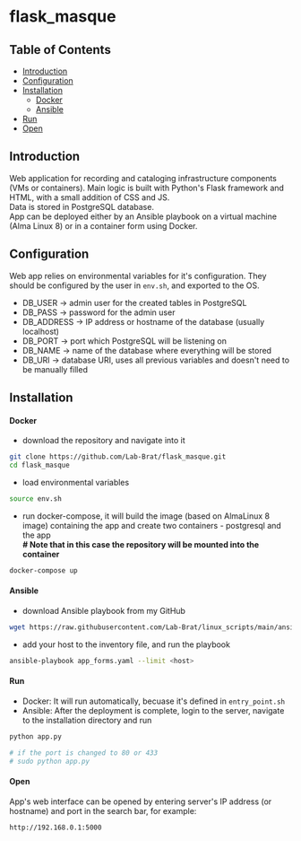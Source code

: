 # flask_masque

## Table of Contents
- [Introduction](#introduction)
- [Configuration](#configuration)
- [Installation](#installation)
  - [Docker](#docker)
  - [Ansible](#ansible)
- [Run](#run)
- [Open](#open)

## Introduction
Web application for recording and cataloging infrastructure components (VMs or containers).
Main logic is built with Python's Flask framework and HTML, with a small addition of CSS and JS.  
Data is stored in PostgreSQL database.  
App can be deployed either by an Ansible playbook on a virtual machine (Alma Linux 8) or in a container form using Docker.  

## Configuration 
Web app relies on environmental variables for it's configuration. They should be configured by the user in ```env.sh```, and exported to the OS.
* DB_USER -> admin user for the created tables in PostgreSQL
* DB_PASS -> password for the admin user
* DB_ADDRESS -> IP address or hostname of the database (usually localhost)
* DB_PORT -> port which PostgreSQL will be listening on
* DB_NAME -> name of the database where everything will be stored
* DB_URI -> database URI, uses all previous variables and doesn't need to be manually filled

## Installation
#### Docker
* download the repository and navigate into it
```bash
git clone https://github.com/Lab-Brat/flask_masque.git
cd flask_masque
```
* load environmental variables
```bash
source env.sh
```
* run docker-compose, it will build the image (based on AlmaLinux 8 image) containing the app and create two containers - postgresql and the app  
**\# Note that in this case the repository will be mounted into the container**
```bash
docker-compose up
```

#### Ansible
* download Ansible playbook from my GitHub
```bash
wget https://raw.githubusercontent.com/Lab-Brat/linux_scripts/main/ansible/app_forms.yaml
```
* add your host to the inventory file, and run the playbook 
```bash
ansible-playbook app_forms.yaml --limit <host>
```

#### Run
* Docker: It will run automatically, becuase it's defined in ```entry_point.sh```
* Ansible: After the deployment is complete, login to the server, navigate to the installation directory and run 
```bash
python app.py

# if the port is changed to 80 or 433
# sudo python app.py
```

#### Open
App's web interface can be opened by entering server's IP address (or hostname) and port in the search bar, for example:
```
http://192.168.0.1:5000
```
